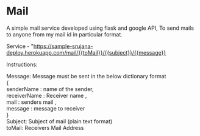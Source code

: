 # Mail
A simple mail service developed using flask and google API, To send mails to anyone from my mail id in particular format.

Service - "https://sample-srujana-deploy.herokuapp.com/mail/{{toMail}}/{{subject}}/{{message}}

Instructions:

Message: Message must be sent in the below dictionary format <br />
 {  <br />
    senderName : name of the sender, <br />
    receiverName : Receiver name ,<br />
    mail : senders mail , <br />
    message : message to receiver <br />
}<br />
Subject: Subject of mail (plain text format)<br />
toMail: Receivers Mail Address<br />


